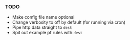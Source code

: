 ### TODO ###
* Make config file name optional
* Change verbosity to off by default (for running via cron)
* Pipe http data straight to ``dest``
* Spit out example pf rules with ``dest``
